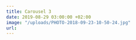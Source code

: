 ```yaml
---
title: Carousel 3
date: 2019-08-29 03:00:00 +02:00
image: "/uploads/PHOTO-2018-09-23-10-50-24.jpg"
url: 
---
```


